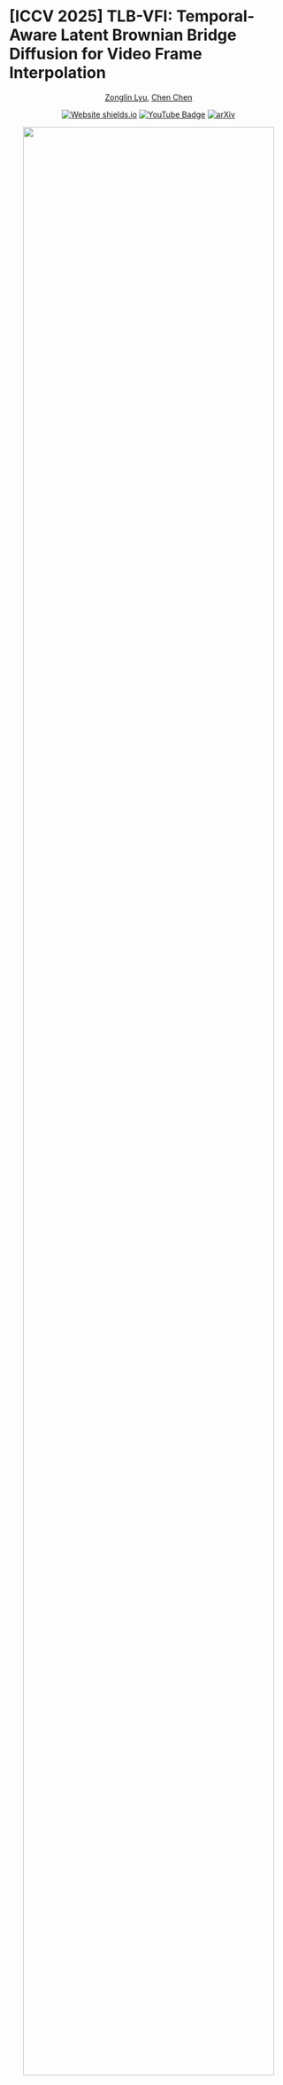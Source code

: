 # [ICCV 2025] TLB-VFI: Temporal-Aware Latent Brownian Bridge Diffusion for Video Frame Interpolation

<div align="center">
  
[Zonglin Lyu](https://zonglinl.github.io/), [Chen Chen](https://www.crcv.ucf.edu/chenchen/)

[![Website shields.io](https://img.shields.io/website?url=http%3A//poco.is.tue.mpg.de)](https://zonglinl.github.io/tlbvfi_page/) [![YouTube Badge](https://img.shields.io/badge/YouTube-Watch-red?style=flat-square&logo=youtube)](https://youtu.be/w5XD5s9S8dY)  [![arXiv](https://img.shields.io/badge/arXiv-2507.04984-00ff00.svg)](https://arxiv.org/abs/2507.04984)

</div>

<p align="center">
<img src="images/visual1.png" width=95%>
<p>

## Overview
We takes advangtage of temporal information extraction in the pixel space (3D wavelet) and latent space (3D convolutino and attention) to improve the temporal consistentcy of our model. 

<p align="center">
<img src="images/overview.jpg" width=95%>
<p>

## Quantitative Results
Our method achieves state-of-the-art performance in LPIPS/FloLPIPS/FID among all recent SOTAs. 
<p align="center">
<img src="images/quant.png" width=95%>
<p>

## Qualitative Results
Our method achieves the best visual quality among all recent SOTAs. 
<p align="center">
<img src="images/visual3.png" width=95%>
<p>

For more visualizations, please refer to our <a href="https://zonglinl.github.io/tlbvfi_page/">project page</a>.

## Preparation

### Package Installation

To install necessary packages, run:

```
pip install pip==23.2
pip install torch==2.1.0 torchvision==0.16.0 torchaudio==2.1.0 --index-url https://download.pytorch.org/whl/cu118

pip install -r requirements.txt
```

### Trained Model

The weights of our model are now available at <a href="https://huggingface.co/ucfzl/TLBVFI">huggingface</a>. vimeo_unet.pth is the full model, and vimeo_new.ckpt is the VQ Model (autoencoder).

We will keep the google drive link until July 31 2025. Full model <a href="https://drive.google.com/file/d/1e_v32r6dxRXzjQXo6XDALiO9PM-w6aJS/view?usp=sharing">here</a> and autoencoder <a href="https://drive.google.com/file/d/11HOW6LOwxOae2ET63Fqzs9Dzg3-F9pw9/view?usp=sharing"> here</a>.


## Inference

**Please leave the *model.VQGAN.params.dd_config.load_VFI* and *model.VQGAN.params.ckpt_path* in ```configs/Template-LBBDM-video.yaml``` as empty**, otherwise you need to download the model weights of VFIformer from <a href="https://drive.google.com/drive/folders/140bDl6LXPMlCqG8DZFAXB3IBCvZ7eWyv"> here</a> and our VQ Model. You need to change the path of *load_VFI* and *ckpt_path* to the path of downloaded VFIformer and our VQGAN respectively.

Please download our trained model.

Then run:

```
python interpolate.py --resume_model path_to_model_weights --frame0 path_to_the_previous_frame --frame1 path_to_the_next_frame
```
This will interpolate 7 frames in between, you may modify the code to interpolate different number of frames with a bisection like methods

```
python interpolate_one.py --resume_model path_to_model_weights --frame0 path_to_the_previous_frame --frame1 path_to_the_next_frame
```
This will interpolate 1 frame in between.


## Prepare datasets

### Training set
[[Vimeo-90K]](http://toflow.csail.mit.edu/) 

### Evaluation set

[[DAVIS]](https://drive.google.com/file/d/1tcOoF5DkxJcX7_tGaKgv1B1pQnS7b-xL/view) | [[SNU-FILM]](https://myungsub.github.io/CAIN/)

**Xiph is automatically downloaded when you run Xiph_eval.py**


The DAVIS dataset is preprocessed with the dataset code from [LDMVFI](https://github.com/danier97/LDMVFI/blob/main/ldm/data/testsets.py) and saved in a structured file. Please feel free to directly use it, or you may use the dataloader from LDMVFI.

Data should be in the following structure:

```
└──── <data directory>/
    ├──── DAVIS/
    |   ├──── bear/
    |   ├──── ...
    |   └──── walking/
    ├──── SNU-FILM/
    |   ├──── test-easy.txt
    |   ├──── ...
    |   └──── test/...
    └──── vimeo_triplet/
        ├──── sequences/
        ├──── tri_testlist.txt
        └──── tri_trainlist.txt
```

You can either rename folders to our structures, or change the the codes.

## Training and Evaluating




Please edit the configs file in ```configs/Template-LBBDM-video.yaml```! 

Change data.dataset_config.dataset_path to your path to dataset (the path until ```<data directory>``` above)

Change model.VQGAN.params.dd_config.load_VFI to your downloaded VFIformer weights

### Train your autoencoder

```
python3 Autoencoder/main.py --base configs/vqflow-f32.yaml -t --gpus 0,1,2,3 --resume "logs/...."
```
You may remove resume if you do not need. You can reduce number of gpus accordingly.

After training, you should move the saved VQModel at ```logs``` as ```results/VQGAN/vimeo_new.ckpt```. You are also free to change model.VQGAN.params.ckpt_path in ```configs/Template-LBBDM-video.yaml``` to fit your path of ckpt.

### Train the UNet

Make sure that model.VQGAN.params.ckpt_path in ```configs/Template-LBBDM-video.yaml``` is set correctly.

Please run:

```
python3 main.py --config configs/Template-LBBDM-video.yaml --train --save_top --gpu_ids 0
```

You may use ```--resume_model /path/to/ckpt``` to resume training. The model will be saved in ```results/dataset_name in configs file/model_name in configs file```. For simplicity, you can leave *dataset_name* and *model_name* unchanged as DAVIS and LBBDM-f32 during training.

### Evaluate

Please edit the configs file in ```configs/Template-LBBDM-video.yaml```! 

change data.eval and data.mode to decide which dataset you want to evaluate. eval is chosen from {"DAVIS","FILM"} and mode is from {"easy","medium","hard","extreme"}

Change data.dataset_name to create a folder to save sampled images. You will need to distinguish different difficulty level for SNU-FILM when you evaluating SNU-FILM. For example, in our implementation, we choose from {"DAVIS","FILM_{difficulty level}"}. The saved images will be in ```results/dataset_name```. Run:

```
python3 main.py --configs/Template-LBBDM-video.yaml --gpu_ids 0 --resume_model /path/to/vimeo_unet --sample_to_eval
```


**To evaluate Xiph dataset**

Run 

```
python3 Xiph_eval.py --resume_model 'path to vimeo_unet.pth'
```

**Above codes save sampled images and print out PSNR/SSIM**

Then, to get LPIPS/FloLPIPS/FID, run:

```

python3 batch_to_entire.py --latent --dataset dataset_name --step 10

python3 copy_GT.py --latent --dataset dataset_name

python3 eval.py --latent --dataset dataset_name --step 10
```
dataset_name is from 'DAVIS, FILM_{difficulty level}, Xiph_{4K/2K}'


## Acknowledgement

We greatfully appreaciate the source code from [BBDM](https://github.com/xuekt98/BBDM), [LDMVFI](https://github.com/danier97/LDMVFI), and [VFIformer](https://github.com/dvlab-research/VFIformer)

## Citation

If you find this repository helpful for your research, please cite:

```
@article{lyu2025tlbvfitemporalawarelatentbrownian,
      title={TLB-VFI: Temporal-Aware Latent Brownian Bridge Diffusion for Video Frame Interpolation}, 
      author={Zonglin Lyu and Chen Chen},
      year={2025},
      eprint={2507.04984},
      archivePrefix={arXiv},
      primaryClass={cs.CV},
}
```
